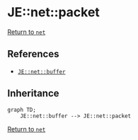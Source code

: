 # JE::net::packet

[Return to `net`](/docs/net.md)

## References

- [`JE::net::buffer`](/docs/net/buffer.md)

## Inheritance

```mermaid
graph TD;
    JE::net::buffer --> JE::net::packet
```

[Return to `net`](/docs/net.md)